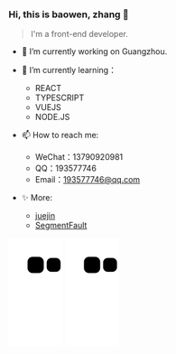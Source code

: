 ### Hi, this is baowen, zhang 👋

> I'm a front-end developer.
 
- 🔭 I’m currently working on Guangzhou.
- 🌱 I’m currently learning：
  - REACT
  - TYPESCRIPT
  - VUEJS
  - NODE.JS

- 📫 How to reach me:
  - WeChat：13790920981
  - QQ：193577746
  - Email：193577746@qq.com
- ✨ More:
   - [juejin](https://juejin.cn/user/1239904848718135)
   - [SegmentFault](https://segmentfault.com/u/kyriewen)

![dark](https://raw.githubusercontent.com/zbw-zbw/zbw-zbw/main/assets/github-contribution-grid-snake.svg#gh-dark-mode-only)
![light](https://raw.githubusercontent.com/zbw-zbw/zbw-zbw/main/assets/github-contribution-grid-snake.svg#gh-light-mode-only)
